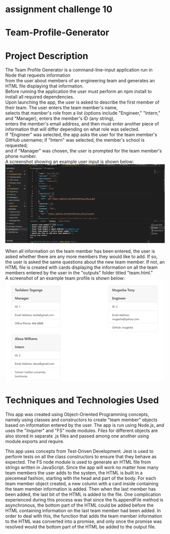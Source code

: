 # assignment challenge 10
<h1> Team-Profile-Generator</h1>
<h1> Project Description</h1>
<p>  The Team Profile Generator is a command-line-input application run in Node that requests information<br/>
from the user about members of an engineering team and generates an HTML file displaying that information.<br/>
Before running the application the user must perform an npm install to install all required dependencies.<br/>
Upon launching the app, the user is asked to describe the first member of their team. The user enters the team member's name,<br/>
selects that member's role from a list (options include "Engineer," "Intern," and "Manager), enters the member's ID (any string),<br/>
enters the member's email address, and then must enter another piece of information that will differ depending on what role was selected.<br/>
If "Engineer" was selected, the app asks the user for the team member's GitHub username; if "Intern" was selected, the member's school is requested; <br/>
and if "Manager" was chosen, the user is prompted for the team member's phone number.<br/>
A screenshot showing an example user input is shown below:<br/>
  <img src="./assets/images/Screenshotappplication.png">
  
  
  
  When all information on the team member has been entered, the user is asked whether there are any more members they would like to add. If so, the user is asked the same questions about the new team member. If not, an HTML file is created with cards displaying the information on all the team members entered by the user in the "outputs" folder titled "team.html." <br/>A screenshot of an example team profile is shown below:
   <img src="./assets/images/Screenshotteam.png">
</p>
<h1>Techniques and Technologies Used</h1>
<p> This app was created using Object-Oriented Programming concepts, namely using classes and constructors to create "team member" objects based on information entered by the user. The app is run using Node.js, and uses the "Inquirer" and "FS" node modules. Files for different objects are also stored in separate .js files and passed among one another using module.exports and require.

This app uses concepts from Test-Driven Development. Jest is used to perform tests on all the class constructors to ensure that they behave as expected. The FS node module is used to generate an HTML file from strings written in JavaScript. Since the app will work no matter how many team members the user adds to the system, the HTML is built in a piecemeal fashion, starting with the head and part of the body. For each team member object created, a new column with a card inside containing the team member information is added. Then when the last member has been added, the last bit of the HTML is added to the file. One complication experienced during this process was that since the fs.appendFile method is asynchronous, the bottom part of the HTML could be added before the HTML containing information on the last team member had been added. In order to deal with this, the function that adds the team member information to the HTML was converted into a promise, and only once the promise was resolved would the bottom part of the HTML be added to the output file.     </p>
